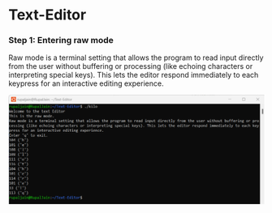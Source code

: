 # Text-Editor

### Step 1: Entering raw mode

Raw mode is a terminal setting that allows the program to read input directly from the user without buffering or processing (like echoing characters or interpreting special keys). This lets the editor respond immediately to each keypress for an interactive editing experience.

![Raw Mode](screenshots\proj_text_editor.png)